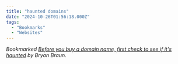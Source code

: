 ```yaml
---
title: "haunted domains"
date: "2024-10-26T01:56:18.000Z"
tags: 
  - "Bookmarks"
  - "Websites"
---
```


_Bookmarked [Before you buy a domain name, first check to see if it's haunted](https://www.bryanbraun.com/2024/10/25/before-you-buy-a-domain-name-first-check-to-see-if-its-haunted/) by Bryan Braun._
